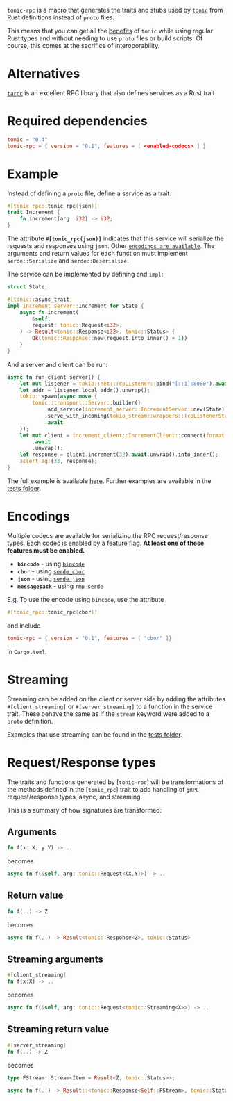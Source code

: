 `tonic-rpc` is a macro that generates the traits and stubs used by [`tonic`](https://crates.io/crates/tonic)
from Rust definitions instead of `proto` files.

This means that you can get all the [benefits](https://github.com/hyperium/tonic#features)
of `tonic` while using regular Rust types and without needing to use `proto` files or build scripts.
Of course, this comes at the sacrifice of interoporability.

# Alternatives
[`tarpc`](https://crates.io/crates/tarpc) is an excellent RPC library that also defines services
as a Rust trait.

# Required dependencies
```toml
tonic = "0.4"
tonic-rpc = { version = "0.1", features = [ <enabled-codecs> ] }
```

# Example
Instead of defining a `proto` file, define a service as a trait:
```rust
#[tonic_rpc::tonic_rpc(json)]
trait Increment {
    fn increment(arg: i32) -> i32;
}
```
The attribute **`#[tonic_rpc(json)]`** indicates that this service
will serialize the requests and responses using `json`.
Other [`encodings are available`](#encodings).
The arguments and return values for each function must implement
`serde::Serialize` and `serde::Deserialize`.

The service can be implemented by defining and `impl`:
```rust
struct State;

#[tonic::async_trait]
impl increment_server::Increment for State {
    async fn increment(
        &self,
        request: tonic::Request<i32>,
    ) -> Result<tonic::Response<i32>, tonic::Status> {
        Ok(tonic::Response::new(request.into_inner() + 1))
    }
}
```

And a server and client can be run:
```rust
async fn run_client_server() {
    let mut listener = tokio::net::TcpListener::bind("[::1]:8080").await.unwrap();
    let addr = listener.local_addr().unwrap();
    tokio::spawn(async move {
        tonic::transport::Server::builder()
            .add_service(increment_server::IncrementServer::new(State))
            .serve_with_incoming(tokio_stream::wrappers::TcpListenerStream::new(listener))
            .await
    });
    let mut client = increment_client::IncrementClient::connect(format!("http://{}", addr))
        .await
        .unwrap();
    let response = client.increment(32).await.unwrap().into_inner();
    assert_eq!(33, response);
}
```

The full example is available [here](https://github.com/adamrk/tonic-rpc/tree/main/example).
Further examples are available in the [tests folder](https://github.com/adamrk/tonic-rpc/tree/main/tonic-rpc/tests).

# Encodings
Multiple codecs are available for serializing the RPC request/response types.
Each codec is enabled by a [feature flag](https://doc.rust-lang.org/cargo/reference/features.html#the-features-section).
**At least one of these features must be enabled.**
- **`bincode`** - using [`bincode`](https://crates.io/crates/bincode)
- **`cbor`** - using [`serde_cbor`](https://crates.io/crates/serde_cbor)
- **`json`** - using [`serde_json`](https://crates.io/crates/serde_json)
- **`messagepack`** - using [`rmp-serde`](https://crates.io/crates/rmp-serde)

E.g. To use the encode using `bincode`, use the attribute
```rust
#[tonic_rpc::tonic_rpc(cbor)]
```
and include
```toml
tonic-rpc = { version = "0.1", features = [ "cbor" ]}
```
in `Cargo.toml`.

# Streaming
Streaming can be added on the client or server side by adding the attributes
`#[client_streaming]` or `#[server_streaming]` to a function in the service trait.
These behave the same as if the `stream` keyword were added to a `proto` definition.

Examples that use streaming can be found in the [tests folder](https://github.com/adamrk/tonic-rpc/tree/main/tonic-rpc/tests).

# Request/Response types

The traits and functions generated by [`tonic-rpc`] will be transformations
of the methods defined in the [`tonic_rpc`] trait to add handling of `gRPC`
request/response types, async, and streaming.

This is a summary of how signatures are transformed:

## Arguments
```rust
fn f(x: X, y:Y) -> ..
```
becomes
```rust
async fn f(&self, arg: tonic::Request<(X,Y)>) -> ..
```

## Return value
```rust
fn f(..) -> Z
```
becomes
```rust
async fn f(..) -> Result<tonic::Response<Z>, tonic::Status>
```

## Streaming arguments
```rust
#[client_streaming]
fn f(x:X) -> ..
```
becomes
```rust
async fn f(&self, arg: tonic::Request<tonic::Streaming<X>>) -> ..
```

## Streaming return value
```rust
#[server_streaming]
fn f(..) -> Z
```
becomes
```rust
type FStream: Stream<Item = Result<Z, tonic::Status>>;

async fn f(..) -> Result::<tonic::Response<Self::FStream>, tonic::Status>
```
